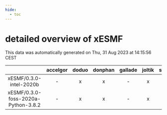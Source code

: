 ```yaml
---
hide:
  - toc
---
```


detailed overview of xESMF
==========================


This data was automatically generated on Thu, 31 Aug 2023 at 14:15:56 CEST  

| |accelgor|doduo|donphan|gallade|joltik|skitty|swalot|victini|
| :---: | :---: | :---: | :---: | :---: | :---: | :---: | :---: | :---: |
|xESMF/0.3.0-intel-2020b|-|x|x|-|x|x|x|x|
|xESMF/0.3.0-foss-2020a-Python-3.8.2|-|x|x|-|x|x|x|x|
